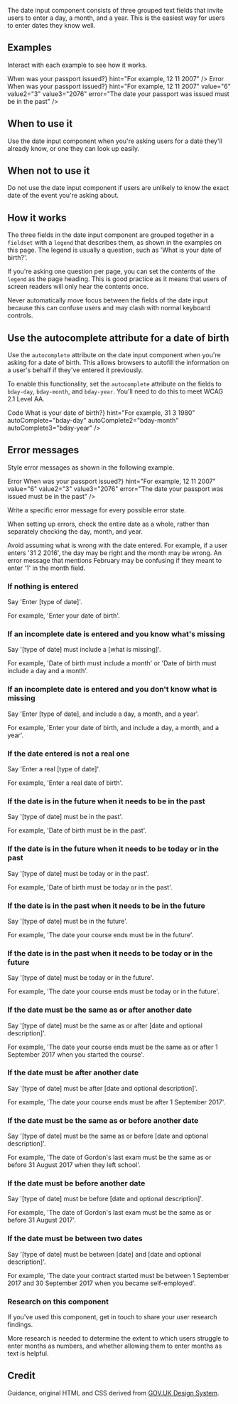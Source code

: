 <P styleSize="large">
    The date input component consists of three grouped text fields that invite users to enter a day, a month, and a year.  This is the easiest way for users to enter dates they know well.
</P>

## Examples

Interact with each example to see how it works.

<ExampleContainer>
    <ExampleHeading></ExampleHeading>
    <Example title="Example: Date input">
        <DateInput
            id="passport-issued"
            hintId="passport-issued-hint"
            dayId="passport-issued-day"
            monthId="passport-issued-month"
            yearId="passport-issued-year"
            label={<H1 styleSize="large" marginBottom0>When was your passport issued?</H1>}
            hint="For example, 12 11 2007"
        />
    </Example>
</ExampleContainer>

<ExampleContainer>
    <ExampleHeading>Error</ExampleHeading>
    <Example title="Example: Error state #1 (Date input)">
        <DateInput
            id="passport-issued"
            hintId="passport-issued-hint"
            errorId="passport-issued-error"
            dayId="passport-issued-day"
            monthId="passport-issued-month"
            yearId="passport-issued-year"
            label={<H1 styleSize="large" marginBottom0>When was your passport issued?</H1>}
            hint="For example, 12 11 2007"
            value="6"
            value2="3"
            value3="2076"
            error="The date your passport was issued must be in the past"
        />
    </Example>
</ExampleContainer>

## When to use it

Use the date input component when you're asking users for a date they'll already know, or one they can look up easily.

## When not to use it

Do not use the date input component if users are unlikely to know the exact date of the event you're asking about.

## How it works

The three fields in the date input component are grouped together in a `fieldset` with a `legend` that describes them, as shown in the examples on this page. The legend is usually a question, such as 'What is your date of birth?'.

If you're asking one question per page, you can set the contents of the `legend` as the page heading. This is good practice as it means that users of screen readers will only hear the contents once.

Never automatically move focus between the fields of the date input because this can confuse users and may clash with normal keyboard controls.

## Use the autocomplete attribute for a date of birth

Use the `autocomplete` attribute on the date input component when you're asking for a date of birth. This allows browsers to autofill the information on a user's behalf if they've entered it previously.

To enable this functionality, set the `autocomplete` attribute on the fields to `bday-day`, `bday-month`, and `bday-year`. You'll need to do this to meet WCAG 2.1 Level AA.

<ExampleContainer>
    <ExampleHeading white>Code</ExampleHeading>
    <Example codeOnly>
        <DateInput
            id="bday"
            hintId="bday-hint"
            dayId="bday-day"
            monthId="bday-month"
            yearId="bday-year"
            label={<H1 styleSize="large" marginBottom0>What is your date of birth?</H1>}
            hint="For example, 31 3 1980"
            autoComplete="bday-day"
            autoComplete2="bday-month"
            autoComplete3="bday-year"
        />
    </Example>
</ExampleContainer>

## Error messages

Style error messages as shown in the following example.

<ExampleContainer>
    <ExampleHeading>Error</ExampleHeading>
    <Example title="Example: Error state #2 (Date input)">
        <DateInput
            id="passport-issued"
            hintId="passport-issued-hint"
            errorId="passport-issued-error"
            dayId="passport-issued-day"
            monthId="passport-issued-month"
            yearId="passport-issued-year"
            label={<H1 styleSize="large" marginBottom0>When was your passport issued?</H1>}
            hint="For example, 12 11 2007"
            value="6"
            value2="3"
            value3="2076"
            error="The date your passport was issued must be in the past"
        />
    </Example>
</ExampleContainer>

Write a specific error message for every possible error state.

When setting up errors, check the entire date as a whole, rather than separately checking the day, month, and year.

Avoid assuming what is wrong with the date entered. For example, if a user enters '31 2 2016', the day may be right and the month may be wrong. An error message that mentions February may be confusing if they meant to enter '1' in the month field.

### If nothing is entered

Say 'Enter [type of date]'.

For example, 'Enter your date of birth'.

### If an incomplete date is entered and you know what's missing

Say '[type of date] must include a [what is missing]'.

For example, 'Date of birth must include a month' or 'Date of birth must include a day and a month'.

### If an incomplete date is entered and you don't know what is missing

Say 'Enter [type of date], and include a day, a month, and a year'.

For example, 'Enter your date of birth, and include a day, a month, and a year'.

### If the date entered is not a real one

Say 'Enter a real [type of date]'.

For example, 'Enter a real date of birth'.

### If the date is in the future when it needs to be in the past

Say '[type of date] must be in the past'.

For example, 'Date of birth must be in the past'.

### If the date is in the future when it needs to be today or in the past

Say '[type of date] must be today or in the past'.

For example, 'Date of birth must be today or in the past'.

### If the date is in the past when it needs to be in the future

Say '[type of date] must be in the future'.

For example, 'The date your course ends must be in the future'.

### If the date is in the past when it needs to be today or in the future

Say '[type of date] must be today or in the future'.

For example, 'The date your course ends must be today or in the future'.

### If the date must be the same as or after another date

Say '[type of date] must be the same as or after
[date and optional description]'.

For example, 'The date your course ends must be the same as or after 1
September 2017 when you started the course'.

### If the date must be after another date

Say '[type of date] must be after [date and optional description]'.

For example, 'The date your course ends must be after 1 September 2017'.

### If the date must be the same as or before another date

Say '[type of date] must be the same as or before
[date and optional description]'.

For example, 'The date of Gordon's last exam must be the same as or before 31
August 2017 when they left school'.

### If the date must be before another date

Say '[type of date] must be before [date and optional description]'.

For example, 'The date of Gordon's last exam must be the same as or before 31 August 2017'.

### If the date must be between two dates

Say '[type of date] must be between [date] and [date and optional description]'.

For example, 'The date your contract started must be between 1 September 2017 and 30 September 2017 when you became self-employed'.

### Research on this component

If you've used this component, get in touch to share your
user research findings.

More research is needed to determine the extent to which users struggle to enter months as numbers, and whether allowing them to enter months as text is helpful.

## Credit

Guidance, original HTML and CSS derived from [GOV.UK Design System](https://github.com/alphagov/govuk-frontend).
